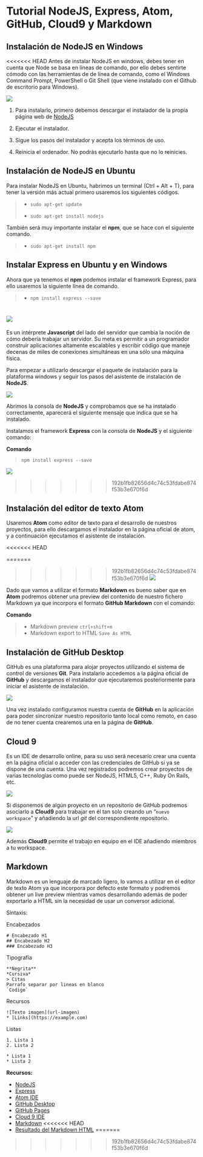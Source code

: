 Tutorial NodeJS, Express, Atom, GitHub, Cloud9 y Markdown
======================================================

## Instalación de NodeJS en Windows

<<<<<<< HEAD
Antes de instalar NodeJS en windows, debes tener en cuenta que Node se basa en líneas de comando, por ello debes sentirte cómodo con las herramientas de de línea de comando, como el Windows Command Prompt, PowerShell o Git Shell (que viene instalado con el Github de escritorio para Windows).  

![](images/NodeJS_web.png)

1. Para instalarlo, primero debemos descargar el instalador de la propia página web de [NodeJS](https://nodejs.org/en/)

2. Ejecutar el instalador.

3. Sigue los pasos del instalador y acepta los términos de uso.

4. Reinicia el ordenador. No podrás ejecutarlo hasta que no lo reinicies.

## Instalación de NodeJS en Ubuntu

Para instalar NodeJS en Ubuntu, habrimos un terminal (Ctrl + Alt + T), para tener la versión más actual primero usaremos los siguientes códigos.

> * `sudo apt-get update`
>
> * `sudo apt-get install nodejs`

También será muy importante instalar el **npm**, que se hace con el siguiente comando.

> * `sudo apt-get install npm`

## Instalar Express en Ubuntu y en Windows

Ahora que ya tenemos el **npm** podemos instalar el framework Express, para ello usaremos la siguiente línea de comando.

> * `npm install express --save`

![](images/Install_Express.png)
=======
Es un intérprete **Javascript** del lado del servidor que cambia la noción de cómo debería trabajar un servidor. Su meta es permitir a un programador construir aplicaciones altamente escalables y escribir código que maneje decenas de miles de conexiones simultáneas en una sólo una máquina física.

Para empezar a utilizarlo descargar el paquete de instalación para la plataforma windows y seguir los pasos del asistente de instalación de **NodeJS**.

![](images/node.png)

Abrimos la consola de **NodeJS** y comprobamos que se ha instalado correctamente, aparecerá el siguiente mensaje que indica que se ha instalado.

Instalamos el framework **Express** con la consola de **NodeJS** y el siguiente comando:

**Comando**

> `npm install express --save`

![](images/node2.png)
>>>>>>> 192b1fb82656d4c74c53fdabe874f53b3e670f6d

## Instalación del editor de texto Atom

Usaremos **Atom** como editor de texto para el desarrollo de nuestros proyectos, para ello descargamos el instalador en la página oficial de atom, y a continuación ejecutamos el asistente de instalación.

<<<<<<< HEAD




=======
>>>>>>> 192b1fb82656d4c74c53fdabe874f53b3e670f6d
![](images/atom1.png)

Dado que vamos a utilizar el formato **Markdown** es bueno saber que en **Atom** podremos obtener una preview del contenido de nuestro fichero Markdown ya que incorpora el formato **GitHub Markdown** con el comando:

**Comando**

> * Markdown preview `ctrl+shift+m`
> * Markdown export to HTML `Save As HTML`



## Instalación de GitHub Desktop

GitHub es una plataforma para alojar proyectos utilizando el sistema de control de versiones **Git**. Para instalarlo accedemos a la página oficial de **GitHub** y descargamos el instalador que ejecutaremos posteriormente para iniciar el asistente de instalación.

![](images/git.png)

Una vez instalado configuramos nuestra cuenta de **GitHub** en la aplicación para poder sincronizar nuestro repositorio tanto local como remoto, en caso de no tener cuenta crearemos una en la página de **GitHub**.

## Cloud 9

Es un IDE de desarrollo online, para su uso será necesario crear una cuenta en la página oficial o acceder con las credenciales de GitHub si ya se dispone de una cuenta. Una vez registrados podremos crear proyectos de varias tecnologías como puede ser NodeJS, HTML5, C++, Ruby On Rails, etc.

![](images/cloud.png)

Si disponemos de algún proyecto en un repositorio de GitHub podremos asociarlo a **Cloud9** para trabajar en él tan solo creando un “`nuevo workspace`” y añadiendo la url *git* del correspondiente repositorio.

![](images/cloud2.png)

Además **Cloud9** permite el trabajo en equipo en el IDE añadiendo miembros a tu workspace.

## Markdown

Markdown es un lenguaje de marcado ligero, lo vamos a utilizar en el editor de texto Atom ya que incorpora por defecto este formato y podremos obtener un live preview mientras vamos desarrollando además de poder exportarlo a HTML sin la necesidad de usar un conversor adicional.

Sintaxis:


Encabezados
```
# Encabezado H1
## Encabezado H2
### Encabezado H3
```
Tipografía
```
**Negrita**
*Cursiva*
> Citas
Parrafo separar por lineas en blanco
`Codigo`
```
Recursos
```
![Texto imagen](url-imagen)
* [Links](https://example.com)
```
Listas
```
1. Lista 1
2. Lista 2

* Lista 1
* Lista 2
```

**Recursos:**

* [NodeJS](https://nodejs.org)
* [Express](http://expressjs.com)
* [Atom IDE](https://atom.io)
* [GitHub Desktop](https://desktop.github.com)
* [GitHub Pages](https://pages.github.com/)
* [Cloud 9 IDE](https://c9.io)
* [Markdown](http://daringfireball.net/projects/markdown/)
<<<<<<< HEAD
* [Resultado del Markdown HTML](http://alu0100536652.github.io/Tutorial-STW/)
=======
>>>>>>> 192b1fb82656d4c74c53fdabe874f53b3e670f6d
